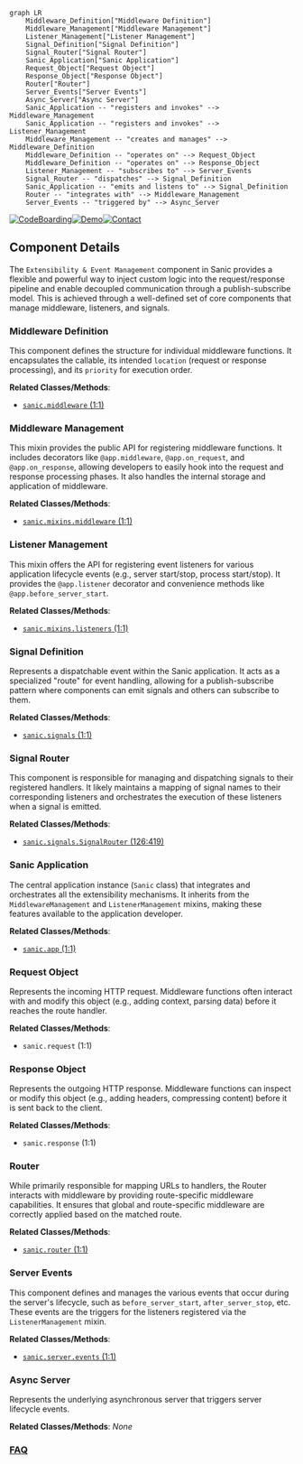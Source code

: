 ```mermaid
graph LR
    Middleware_Definition["Middleware Definition"]
    Middleware_Management["Middleware Management"]
    Listener_Management["Listener Management"]
    Signal_Definition["Signal Definition"]
    Signal_Router["Signal Router"]
    Sanic_Application["Sanic Application"]
    Request_Object["Request Object"]
    Response_Object["Response Object"]
    Router["Router"]
    Server_Events["Server Events"]
    Async_Server["Async Server"]
    Sanic_Application -- "registers and invokes" --> Middleware_Management
    Sanic_Application -- "registers and invokes" --> Listener_Management
    Middleware_Management -- "creates and manages" --> Middleware_Definition
    Middleware_Definition -- "operates on" --> Request_Object
    Middleware_Definition -- "operates on" --> Response_Object
    Listener_Management -- "subscribes to" --> Server_Events
    Signal_Router -- "dispatches" --> Signal_Definition
    Sanic_Application -- "emits and listens to" --> Signal_Definition
    Router -- "integrates with" --> Middleware_Management
    Server_Events -- "triggered by" --> Async_Server
```
[![CodeBoarding](https://img.shields.io/badge/Generated%20by-CodeBoarding-9cf?style=flat-square)](https://github.com/CodeBoarding/GeneratedOnBoardings)[![Demo](https://img.shields.io/badge/Try%20our-Demo-blue?style=flat-square)](https://www.codeboarding.org/demo)[![Contact](https://img.shields.io/badge/Contact%20us%20-%20contact@codeboarding.org-lightgrey?style=flat-square)](mailto:contact@codeboarding.org)

## Component Details

The `Extensibility & Event Management` component in Sanic provides a flexible and powerful way to inject custom logic into the request/response pipeline and enable decoupled communication through a publish-subscribe model. This is achieved through a well-defined set of core components that manage middleware, listeners, and signals.

### Middleware Definition
This component defines the structure for individual middleware functions. It encapsulates the callable, its intended `location` (request or response processing), and its `priority` for execution order.


**Related Classes/Methods**:

- <a href="https://github.com/sanic-org/sanic/blob/master/sanic/middleware.py#L1-L1" target="_blank" rel="noopener noreferrer">`sanic.middleware` (1:1)</a>


### Middleware Management
This mixin provides the public API for registering middleware functions. It includes decorators like `@app.middleware`, `@app.on_request`, and `@app.on_response`, allowing developers to easily hook into the request and response processing phases. It also handles the internal storage and application of middleware.


**Related Classes/Methods**:

- <a href="https://github.com/sanic-org/sanic/blob/master/sanic/mixins/middleware.py#L1-L1" target="_blank" rel="noopener noreferrer">`sanic.mixins.middleware` (1:1)</a>


### Listener Management
This mixin offers the API for registering event listeners for various application lifecycle events (e.g., server start/stop, process start/stop). It provides the `@app.listener` decorator and convenience methods like `@app.before_server_start`.


**Related Classes/Methods**:

- <a href="https://github.com/sanic-org/sanic/blob/master/sanic/mixins/listeners.py#L1-L1" target="_blank" rel="noopener noreferrer">`sanic.mixins.listeners` (1:1)</a>


### Signal Definition
Represents a dispatchable event within the Sanic application. It acts as a specialized "route" for event handling, allowing for a publish-subscribe pattern where components can emit signals and others can subscribe to them.


**Related Classes/Methods**:

- <a href="https://github.com/sanic-org/sanic/blob/master/sanic/signals.py#L1-L1" target="_blank" rel="noopener noreferrer">`sanic.signals` (1:1)</a>


### Signal Router
This component is responsible for managing and dispatching signals to their registered handlers. It likely maintains a mapping of signal names to their corresponding listeners and orchestrates the execution of these listeners when a signal is emitted.


**Related Classes/Methods**:

- <a href="https://github.com/sanic-org/sanic/blob/master/sanic/signals.py#L126-L419" target="_blank" rel="noopener noreferrer">`sanic.signals.SignalRouter` (126:419)</a>


### Sanic Application
The central application instance (`Sanic` class) that integrates and orchestrates all the extensibility mechanisms. It inherits from the `MiddlewareManagement` and `ListenerManagement` mixins, making these features available to the application developer.


**Related Classes/Methods**:

- <a href="https://github.com/sanic-org/sanic/blob/master/sanic/app.py#L1-L1" target="_blank" rel="noopener noreferrer">`sanic.app` (1:1)</a>


### Request Object
Represents the incoming HTTP request. Middleware functions often interact with and modify this object (e.g., adding context, parsing data) before it reaches the route handler.


**Related Classes/Methods**:

- `sanic.request` (1:1)


### Response Object
Represents the outgoing HTTP response. Middleware functions can inspect or modify this object (e.g., adding headers, compressing content) before it is sent back to the client.


**Related Classes/Methods**:

- `sanic.response` (1:1)


### Router
While primarily responsible for mapping URLs to handlers, the Router interacts with middleware by providing route-specific middleware capabilities. It ensures that global and route-specific middleware are correctly applied based on the matched route.


**Related Classes/Methods**:

- <a href="https://github.com/sanic-org/sanic/blob/master/sanic/router.py#L1-L1" target="_blank" rel="noopener noreferrer">`sanic.router` (1:1)</a>


### Server Events
This component defines and manages the various events that occur during the server's lifecycle, such as `before_server_start`, `after_server_stop`, etc. These events are the triggers for the listeners registered via the `ListenerManagement` mixin.


**Related Classes/Methods**:

- <a href="https://github.com/sanic-org/sanic/blob/master/sanic/server/events.py#L1-L1" target="_blank" rel="noopener noreferrer">`sanic.server.events` (1:1)</a>


### Async Server
Represents the underlying asynchronous server that triggers server lifecycle events.


**Related Classes/Methods**: _None_



### [FAQ](https://github.com/CodeBoarding/GeneratedOnBoardings/tree/main?tab=readme-ov-file#faq)